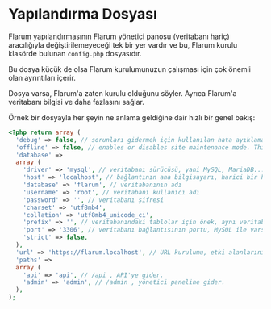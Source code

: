 # Yapılandırma Dosyası

Flarum yapılandırmasının Flarum yönetici panosu (veritabanı hariç) aracılığıyla değiştirilemeyeceği tek bir yer vardır ve bu, Flarum kurulu klasörde bulunan `config.php` dosyasıdır.

Bu dosya küçük de olsa Flarum kurulumunuzun çalışması için çok önemli olan ayrıntıları içerir.

Dosya varsa, Flarum'a zaten kurulu olduğunu söyler. Ayrıca Flarum'a veritabanı bilgisi ve daha fazlasını sağlar.

Örnek bir dosyayla her şeyin ne anlama geldiğine dair hızlı bir genel bakış:

```php
<?php return array (
  'debug' => false, // sorunları gidermek için kullanılan hata ayıklama modunu etkinleştirir veya devre dışı bırakır
  'offline' => false, // enables or disables site maintenance mode. This makes your site inaccessible to all users (including admins).
  'database' =>
  array (
    'driver' => 'mysql', // veritabanı sürücüsü, yani MySQL, MariaDB...
    'host' => 'localhost', // bağlantının ana bilgisayarı, harici bir hizmet kullanılmadığı sürece çoğu durumda localhost
    'database' => 'flarum', // veritabanının adı
    'username' => 'root', // veritabanı kullanıcı adı
    'password' => '', // veritabanı şifresi
    'charset' => 'utf8mb4',
    'collation' => 'utf8mb4_unicode_ci',
    'prefix' => '', // veritabanındaki tablolar için önek, aynı veritabanını başka bir hizmetle paylaşıyorsanız kullanışlıdır
    'port' => '3306', // veritabanı bağlantısının portu, MySQL ile varsayılan olarak 3306'dır
    'strict' => false,
  ),
  'url' => 'https://flarum.localhost', // URL kurulumu, etki alanlarını değiştirirseniz bunu değiştirmek isteyeceksiniz
  'paths' =>
  array (
    'api' => 'api', // /api , API'ye gider.
    'admin' => 'admin', // /admin , yönetici paneline gider.
  ),
);
```
